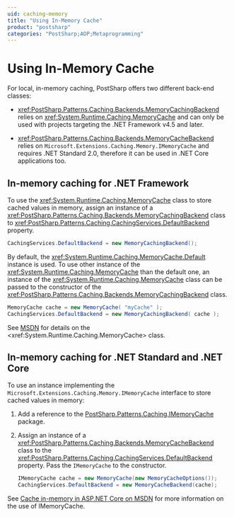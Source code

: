 ```yaml
---
uid: caching-memory
title: "Using In-Memory Cache"
product: "postsharp"
categories: "PostSharp;AOP;Metaprogramming"
---
```

# Using In-Memory Cache

For local, in-memory caching, PostSharp offers two different back-end classes:

* <xref:PostSharp.Patterns.Caching.Backends.MemoryCachingBackend> relies on <xref:System.Runtime.Caching.MemoryCache> and can only be used with projects targeting the .NET Framework v4.5 and later. 

* <xref:PostSharp.Patterns.Caching.Backends.MemoryCacheBackend> relies on `Microsoft.Extensions.Caching.Memory.IMemoryCache` and requires .NET Standard 2.0, therefore it can be used in .NET Core applications too. 


## In-memory caching for .NET Framework

To use the <xref:System.Runtime.Caching.MemoryCache> class to store cached values in memory, assign an instance of a <xref:PostSharp.Patterns.Caching.Backends.MemoryCachingBackend> class to <xref:PostSharp.Patterns.Caching.CachingServices.DefaultBackend> property. 

```csharp
CachingServices.DefaultBackend = new MemoryCachingBackend();
```

By default, the <xref:System.Runtime.Caching.MemoryCache.Default> instance is used. To use other instance of the <xref:System.Runtime.Caching.MemoryCache> than the default one, an instance of the <xref:System.Runtime.Caching.MemoryCache> class can be passed to the constructor of the <xref:PostSharp.Patterns.Caching.Backends.MemoryCachingBackend> class. 

```csharp
MemoryCache cache = new MemoryCache( "myCache" );
CachingServices.DefaultBackend = new MemoryCachingBackend( cache );
```

See [MSDN](https://msdn.microsoft.com/en-us/library/system.runtime.caching.memorycache(v=vs.110).aspx) for details on the <xref:System.Runtime.Caching.MemoryCache> class. 


## In-memory caching for .NET Standard and .NET Core

To use an instance implementing the `Microsoft.Extensions.Caching.Memory.IMemoryCache` interface to store cached values in memory: 

1. Add a reference to the [PostSharp.Patterns.Caching.IMemoryCache](https://www.nuget.org/packages/PostSharp.Patterns.Caching.IMemoryCache/) package. 


2. Assign an instance of a <xref:PostSharp.Patterns.Caching.Backends.MemoryCacheBackend> class to the <xref:PostSharp.Patterns.Caching.CachingServices.DefaultBackend> property. Pass the `IMemoryCache` to the constructor. 

    ```csharp
    IMemoryCache cache = new MemoryCache(new MemoryCacheOptions());
    CachingServices.DefaultBackend = new MemoryCacheBackend(cache);
    ```


See [Cache in-memory in ASP.NET Core on MSDN](https://docs.microsoft.com/en-us/aspnet/core/performance/caching/memory?view=aspnetcore-3.1) for more information on the use of IMemoryCache. 


